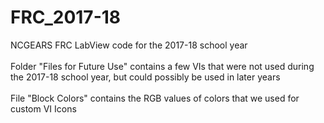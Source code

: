 # FRC_2017-18
NCGEARS FRC LabView code for the 2017-18 school year\
\
Folder "Files for Future Use" contains a few VIs that were not used during the 2017-18 school year, but could possibly be used in later years\
\
File "Block Colors" contains the RGB values of colors that we used for custom VI Icons
